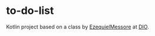 # to-do-list
Kotlin project based on a class by [EzequielMessore](https://github.com/EzequielMessore/To-Do-List) at [DIO](https://web.digitalinnovation.one/).
